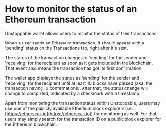 # How to monitor the status of an Ethereum transaction

Unstoppable wallet allows users to monitor the status of their transactions.

When a user sends an Ethereum transaction, it should appear with a 'pending' status on the Transactions tab, right after it's sent.

The status of the transaction changes to 'sending' for the sender and 'receiving' for the recipient as soon as it gets included in the blockchain. That event also means the transaction has got its first confirmation.

The wallet app displays the status as 'sending' for the sender and 'receiving' for the recipient until at least 10 blocks have passed (aka. the transaction having 10 confirmations). After that, the status change will change to completed, indicated by a checkmark with a timestamp.

Apart from monitoring the transaction status within Unstoppable, users may use one of the publicly available Ethereum block explorers (i.e. [https://etherscan.io](https://etherscan.io)) for monitoring as well. For that, users may simply search for the transaction ID on a public block explorer for the Ethereum blockchain.
